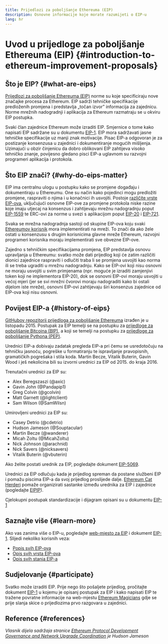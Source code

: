 ```yaml
---
title: Prijedlozi za poboljšanje Ethereuma (EIP)
description: Osnovne informacije koje morate razumijeti o EIP-u
lang: hr
---
```


# Uvod u prijedloge za poboljšanje Ethereuma (EIP) {#introduction-to-ethereum-improvement-proposals}

## Što je EIP? {#what-are-eips}

[Prijedlozi za poboljšanje Ethereuma (EIP)](https://eips.ethereum.org/) norme su koje specificiraju nove značajke procesa za Ethereum. EIP sadrži tehničke specifikacije predloženih promjena i predstavlja „točan izvor” informacija za zajednicu. Norme mrežnih nadogradnji i aplikacija za Ethereum razmatraju se u okviru EIP postupka.

Svaki član zajednice Ethereum može izraditi EIP. Smjernice o tome kako napisati EIP sadržane su u dokumentu [EIP-1](https://eips.ethereum.org/EIPS/eip-1). EIP mora sadržavati jasne tehničke specifikacije uz manji znak motivacije. Pisac EIP-a odgovoran je za postizanje konsenzusa u zajednici i dokumentiranje mogućih mišljenja. Uzimajući u obzir činjenicu da dobro oblikovani EIP zahtijeva visoko tehničko znanje, povijesno gledano pisci EIP-a uglavnom su razvojni programeri aplikacija i protokola.

## Što EIP znači? {#why-do-eips-matter}

EIP ima centralnu ulogu u postupku kako se promjene događaju i dokumentiraju u Ethereumu. One su način kako pojedinci mogu predložiti promjene, raspraviti o njima i u konačnici ih usvojiti. Postoje [različite vrste EIP-ova](https://github.com/ethereum/EIPs/blob/master/EIPS/eip-1.md#eip-types), uključujući osnovne EIP-ove za promjene protokola niske razine koje imaju utjecaj na konsenzus i zahtijevaju mrežnu nadogradnju poput [EIP-1559](https://eips.ethereum.org/EIPS/eip-1559) te ERC-ovi za norme u svezi s aplikacijom poput [EIP-20](https://eips.ethereum.org/EIPS/eip-20) i [EIP-721](https://eips.ethereum.org/EIPS/eip-721).

Svaka se mrežna nadogradnja sastoji od skupine EIP-ova koju svaki [Ethereumov korisnik](/learn/#clients-and-nodes) mora implementirati na mreži. To znači da ako žele ostati u konsenzusu s drugim korisnicima glavne mreže Ethereum, razvojni programeri korisnika moraju implementirati sve obvezne EIP-ove.

Zajedno s tehničkim specifikacijama promjena, EIP predstavlja osnovu upravljanja u Ethereumu: svatko može dati prijedlog koji će zatim različiti dionici zajednice raspraviti i odlučiti traba li se promjena usvojiti kao norma ili se treba ugraditi u mrežnu nadogradnju. Kako se EIP-ovi koji nisu osnovni ne moraju usvojiti u svim primjenama (npr. moguće je izraditi zamjenjivi token koji ne implementora EIP-20), dok se osnovni EIP-ovi moraju usvojiti u većoj mjeri (jer se svi mrežni čvorovi moraju nadograditi kako bi ostali dijelom iste mreže), osnovni EIP-ovi zahtijevaju širi konsenzus zajednice od EIP-ova koji nisu osnovni.

## Povijest EIP-a {#history-of-eips}

[GitHubov repozitorij prijedloga za poboljšanje Ethereuma](https://github.com/ethereum/EIPs) izrađen je u listopadu 2015. Postupak za EIP temelji se na postupku za [prijedloge za poboljšanje Bitcoina (BIP)](https://github.com/bitcoin/bips), a koji se temelji na postupku za [prijedloge za poboljšanje Pythona (PEP)](https://www.python.org/dev/peps/).

Urednici EIP-a dobivaju zadatak pregleda EIP-a pri čemu se usredotočuju na tehničku jasnoću, pogreške u formatiranju te ispravljanje pravopisnih, gramatičkih pogrešaka i stila koda. Martin Becze, Vitalik Buterin, Gavin Wood i ješ nekolicina bili su izvorni urednici za EIP od 2015. do kraja 2016.

Trenutačni urednici za EIP su:

- Alex Beregszaszi (@axic)
- Gavin John (@Pandapip1)
- Greg Colvin (@gcolvin)
- Matt Garnett (@lightclient)
- Sam Wilson (@SamWilsn)

Umirovljeni urednici za EIP su:

- Casey Detrio (@cdetrio)
- Hudson Jameson (@Souptacular)
- Martin Becze (@wanderer)
- Micah Zoltu (@MicahZoltu)
- Nick Johnson (@arachnid)
- Nick Savers (@nicksavers)
- Vitalik Buterin (@vbuterin)

Ako želite postati urednik za EIP, pogledajte dokument [EIP-5069](https://eips.ethereum.org/EIPS/eip-5069).

Urednici za EIP odlučuju kada je prijedlog spreman da postane službeni EIP i pomažu piscima EIP-a da svoj prijedlog proslijede dalje. [Ethereum Cat Herderi](https://ethereumcatherders.com/) pomaže organizirati sastanke između urednika za EIP i zajednice (pogledajte [EIPIP](https://github.com/ethereum-cat-herders/EIPIP)).

Cjelokupni postupak standardizacije i dijagram opisani su u dokumentu [EIP-1](https://eips.ethereum.org/EIPS/eip-1)

## Saznajte više {#learn-more}

Ako vas zanima više o EIP-u, pogledajte [web-mjesto za EIP](https://eips.ethereum.org/) i dokument [EIP-1](https://eips.ethereum.org/EIPS/eip-1). Slijedi nekoliko korisnih veza:

- [Popis svih EIP-ova](https://eips.ethereum.org/all)
- [Opis svih vrsta EIP-ova](https://eips.ethereum.org/EIPS/eip-1#eip-types)
- [Opis svih stanja EIP-a](https://eips.ethereum.org/EIPS/eip-1#eip-process)

## Sudjelovanje {#participate}

Svatko može izraditi EIP. Prije nego što pošaljete prijedlog, pročitajte dokument [EIP-1](https://eips.ethereum.org/EIPS/eip-1) u kojemu je opisanj postupak za EIP i kako napisati EIP te tražene povratne informacije na web-mjestu [Ethereum Magicians](https://ethereum-magicians.org/) gdje se prije slanja skice o prijedlozima prvo razgovara u zajednici.

## Reference {#references}

<cite class="citation">

Vlasnik dijela sadržaja stranice [Ethereum Protocol Development Governance and Network Upgrade Coordination](https://hudsonjameson.com/posts/2020-03-23-ethereum-protocol-development-governance-and-network-upgrade-coordination/) je Hudson Jameson

</cite>
